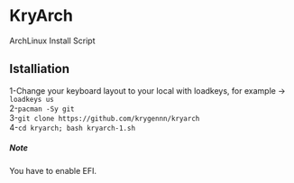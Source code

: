 # KryArch
ArchLinux Install Script

## Istalliation
1-Change your keyboard layout to your local with loadkeys, for example -> `loadkeys us`
<br>
2-`pacman -Sy git`
<br>
3-`git clone https://github.com/krygennn/kryarch`
<br>
4-`cd kryarch; bash kryarch-1.sh`

##### Note
You have to enable EFI.

